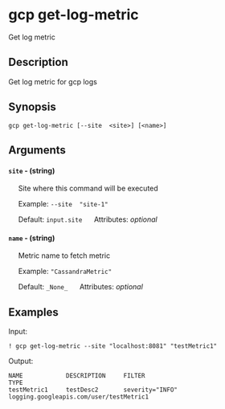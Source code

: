 # gcp get-log-metric

Get log metric

## Description

Get log metric for gcp logs

## Synopsis

`gcp get-log-metric [--site  <site>] [<name>]`

## Arguments


#### `site` - (string)

&nbsp;&nbsp;&nbsp;&nbsp; Site where this command will be executed  

&nbsp;&nbsp;&nbsp;&nbsp; Example:  `--site  "site-1"`

&nbsp;&nbsp;&nbsp;&nbsp; Default: `input.site`
&nbsp;&nbsp;&nbsp;&nbsp; Attributes: _optional_  


#### `name` - (string)

&nbsp;&nbsp;&nbsp;&nbsp; Metric name to fetch metric  

&nbsp;&nbsp;&nbsp;&nbsp; Example:  `"CassandraMetric"`

&nbsp;&nbsp;&nbsp;&nbsp; Default: `_None_`
&nbsp;&nbsp;&nbsp;&nbsp; Attributes: _optional_  



## Examples

Input: 
```
! gcp get-log-metric --site "localhost:8081" "testMetric1"
```
Output: 
```
NAME            DESCRIPTION     FILTER                                                  TYPE                                    
testMetric1     testDesc2       severity="INFO"                                         logging.googleapis.com/user/testMetric1
```


